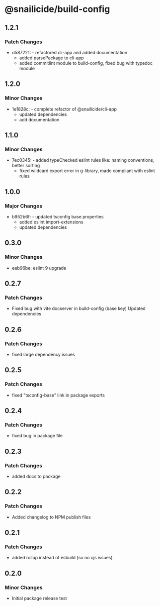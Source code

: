 # @snailicide/build-config

## 1.2.1

### Patch Changes

-   d587221: - refactored cli-app and added documentation
    -   added parsePackage to cli-app
    -   added commitlint module to build-config, fixed bug with typedoc module

## 1.2.0

### Minor Changes

-   1e1828c: - complete refactor of @snailicide/cli-app
    -   updated dependencies
    -   add documentation

## 1.1.0

### Minor Changes

-   7ec0345: - added typeChecked eslint rules like: naming conventions, better sorting
    -   fixed wildcard export error in g-library, made compliant with eslint rules

## 1.0.0

### Major Changes

-   b952b6f: - updated tsconfig base properties
    -   added eslint import-extensions
    -   updated dependencies

## 0.3.0

### Minor Changes

-   eeb96be: eslint 9 upgrade

## 0.2.7

### Patch Changes

-   Fixed bug with vite docserver in build-config (base key) Updated dependencies

## 0.2.6

### Patch Changes

-   fixed large dependency issues

## 0.2.5

### Patch Changes

-   fixed "tsconfig-base" link in package exports

## 0.2.4

### Patch Changes

-   fixed bug in package file

## 0.2.3

### Patch Changes

-   added docs to package

## 0.2.2

### Patch Changes

-   Added changelog to NPM publish files

## 0.2.1

### Patch Changes

-   added rollup instead of esbuild (so no cjs issues)

## 0.2.0

### Minor Changes

-   Initial package release test

